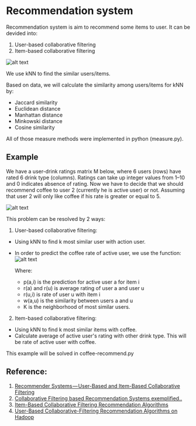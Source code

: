 # Recommendation system

Recommendation system is aim to recommend some items to user. It can be devided into: 
1. User-based collaborative filtering
2. Item-based collaborative filtering

![alt text](https://cdn-images-1.medium.com/max/1000/1*QvhetbRjCr1vryTch_2HZQ.jpeg)

We use kNN to find the similar users/items.

Based on data, we will calculate the similarity among users/items for kNN by:
- Jaccard similarity
- Euclidean distance
- Manhattan distance
- Minkowski distance
- Cosine similarity

All of those measure methods were implemented in python (measure.py).


## Example
We have a user-drink ratings matrix M below, where 6 users (rows) have rated 6 drink type (columns). Ratings can take up integer values from 1–10 and 0 indicates absence of rating. Now we have to decide that we should recommend coffee to user 2 (currently he is active user) or not. Assuming that user 2 will only like coffee if his rate is greater or equal to 5. 

![alt text](https://i.imgur.com/6GnWWcG.png)

This problem can be resolved by 2 ways:
1. User-based collaborative filtering:
- Using kNN to find k most similar user with action user.
- In order to predict the coffee rate of active user, we use the function:
![alt text](https://cdn-images-1.medium.com/max/800/1*MdEImGMBgGY_5xltOJJAQA.png)

  Where:
    + p(a,i) is the prediction for active user a for item i
    + r(a) and r(u) is average rating of user a and user u
    + r(u,i) is rate of user u with item i
    + w(a,u) is the similarity between users a and u
    + K is the neighborhood of most similar users.

2. Item-based collaborative filtering:
- Using kNN to find k most similar items with coffee.
- Calculate average of active user's rating with other drink type. This will be rate of active user with coffee.

This example will be solved in coffee-recommend.py

## Reference: 
1. [Recommender Systems — User-Based and Item-Based Collaborative Filtering](https://medium.com/@cfpinela/recommender-systems-user-based-and-item-based-collaborative-filtering-5d5f375a127f)
2. [Collaborative Filtering based Recommendation Systems exemplified..](https://towardsdatascience.com/collaborative-filtering-based-recommendation-systems-exemplified-ecbffe1c20b1)
3. [Item-Based Collaborative Filtering Recommendation Algorithms](http://www.ra.ethz.ch/cdstore/www10/papers/pdf/p519.pdf)
4. [User-Based Collaborative-Filtering Recommendation Algorithms on Hadoop](https://www.researchgate.net/profile/Zhi-Dan_Zhao/publication/221306166_User-Based_Collaborative-Filtering_Recommendation_Algorithms_on_Hadoop/links/00b4952b5448b902d5000000.pdf)

